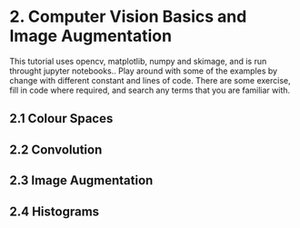 # 2. Computer Vision Basics and Image Augmentation
This tutorial uses opencv, matplotlib, numpy and skimage, and is run throught jupyter notebooks..
Play around with some of the examples by change with different constant and lines of code. 
There are some exercise, fill in code where required, and search any terms that you are familiar with.

## 2.1 Colour Spaces

## 2.2 Convolution

## 2.3 Image Augmentation

## 2.4 Histograms


